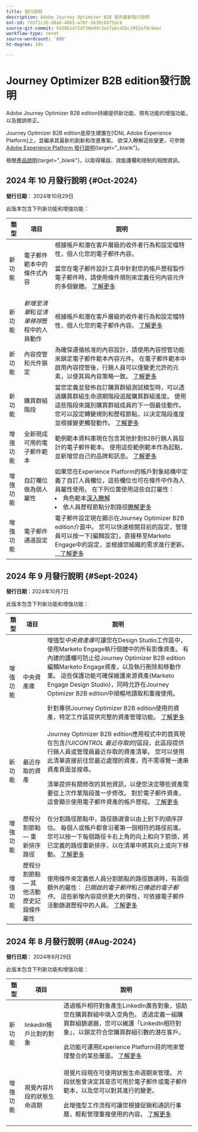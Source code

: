 ```yaml
---
title: 發行說明
description: Adobe Journey Optimizer B2B 版的最新發行說明
exl-id: 7d3f1c26-d8a6-4065-a70f-5b30cb975dc8
source-git-commit: 9438b1472df38eddc3e1fa6cd5bc3992af0c9eec
workflow-type: tm+mt
source-wordcount: '895'
ht-degree: 10%

---
```


# Journey Optimizer B2B edition發行說明

Adobe Journey Optimizer B2B edition持續提供新功能、現有功能的增強功能，以及錯誤修正。

Journey Optimizer B2B edition是原生建置在[!DNL Adobe Experience Platform]上，並繼承其最新的創新和改進專案。 欲深入瞭解這些變更，可參閱 [Adobe Experience Platform 發行說明](https://experienceleague.adobe.com/zh-hant/docs/experience-platform/release-notes/latest){target="_blank"}。

檢閱[產品說明](https://helpx.adobe.com/legal/product-descriptions/adobe-journey-optimizer-b2b.html){target="_blank"}，以取得權益、效能護欄和限制的相關資訊。

## 2024 年 10 月發行說明 {#Oct-2024}

**發行日期**： 2024年10月29日

此版本包含下列新功能和增強功能：

| 類型 | 項目 | 說明 |
| ---- | ---- | ----------- |
| 新功能 | 電子郵件範本中的條件式內容 | 根據帳戶和潛在客戶層級的收件者行為和設定檔特性，個人化您的電子郵件內容。 <p>當您在電子郵件設計工具中針對您的帳戶歷程製作電子郵件時，請使用條件規則來定義任何內容元件的多個變體。 <a href="../content/conditional-content.md">了解更多</a> |
| 新功能 | _新增至清單_&#x200B;和&#x200B;_從清單移除_&#x200B;歷程中的人員動作 | 根據帳戶和潛在客戶層級的收件者行為和設定檔特性，個人化您的電子郵件內容。 <a href="../journeys/action-nodes.md">了解更多</a> |
| 新功能 | 內容控管和元件鎖定 | 為確保遵循核准的內容設計，請使用內容控管功能來鎖定電子郵件範本內容元件。 在電子郵件範本中啟用內容控管後，行銷人員可以僅變更允許的元素，以使其與內容策略一致。 <a href="../content/template-content-governance.md">了解更多</a> |
| 新功能 | 購買群組階段 | 當您定義並發佈自訂購買群組測試模型時，可以透過購買群組生命週期階段追蹤購買群組進度。 使用這些階段來識別購買群組成員的下一個最佳動作。 您可以設定轉變規則和歷程節點，以決定階段進度並根據變更觸發動作。 <a href="../buying-groups/buying-group-stages.md">了解更多</a> |
| 增強功能 | 全新現成可用的電子郵件範本 | 範例範本資料庫現在包含其他針對B2B行銷人員設計的電子郵件範本。 使用這些範例範本作為起點，並新增您自己的品牌和訊息。 <a href="../content/email-templates.md#select-a-design-template">了解更多</a> |
| 增強功能 | 自訂欄位做為個人屬性 | 如果您在Experience Platform的帳戶對象結構中定義了自訂人員欄位，這些欄位也可在條件中作為人員屬性使用。 在下列位置使用這些自訂屬性： <li>角色範本<a href="../buying-groups/buying-groups-role-templates.md#add-the-template-roles">深入瞭解</a></li><li>依人員歷程節點分割路徑<a href="../journeys/split-merge-paths-nodes.md#add-a-split-path-by-people-node">瞭解更多</a></li> |
| 增強功能 | 電子郵件通道設定 | 電子郵件設定現在顯示在Journey Optimizer B2B edition介面中。 您可以快速檢閱目前的設定，管理員可以按一下[編輯設定]，直接移至Marketo Engage中的設定，並根據您組織的需求進行更新。 __<a href="../admin/configure-channels-emails.md">了解更多</a> |

## 2024 年 9 月發行說明 {#Sept-2024}

**發行日期**：2024年10月7日

此版本包含下列新功能和增強功能：

| 類型 | 項目 | 說明 |
| ---- | ---- | ----------- |
| 增強功能 | 中央資產庫 | 增強型&#x200B;_中央資產庫_&#x200B;可讓您在Design Studio工作區中，使用Marketo Engage執行個體中的所有影像資產。 有內建的護欄可防止從Journey Optimizer B2B edition編輯Marketo Engage資產，以及執行刪除和移動作業。 這些保護功能可確保維護來源資產(Marketo Engage Design Studio)，同時允許在Journey Optimizer B2B edition中順暢地讀取和重複使用。<p>針對專供Journey Optimizer B2B edition使用的資產，特定工作區提供完整的資產管理功能。 <a href="../content/marketo-engage-design-studio.md">了解更多</a> |
| 新功能 | 最近存取的資產 | Journey Optimizer B2B edition應用程式中的首頁現在包含&#x200B;_[!UICONTROL 最近存取的]_&#x200B;區段，此區段提供行銷人員或管理員最近存取的資產清單。 您可以使用此清單直接前往您最近處理的資產，而不需導覽一連串資產頁面並搜尋。 <p>清單提供有關修改的其他資訊，以便您決定哪些資產需要從上次作業階段進一步修改。 對於電子郵件資產，這會顯示使用電子郵件資產的帳戶歷程。 <a href="../home-page.md">了解更多</a> |
| 增強功能 | 歷程分割節點 — 重新排序路徑 | 在分割路徑節點中，路徑篩選會以由上到下的順序評估。 每個人或帳戶都會沿著第一個相符的路徑前進。 您可以按一下每個路徑卡右上角的向上和向下箭頭，將已定義的路徑重新排序，以在清單中將其向上或向下移動。 <a href="../journeys/split-merge-paths-nodes.md#split-paths">了解更多</a> |
| 增強功能 | 歷程分割節點 — 其他活動歷史記錄條件屬性 | 使用條件來定義依人員分割節點的路徑篩選時，有兩個額外的屬性： _已開啟的電子郵件_&#x200B;和&#x200B;_已傳遞的電子郵件_。 這些新增內容提供更大的彈性，可依據電子郵件活動篩選歷程中的人員。 <a href="../journeys/journey-nodes.md#split-paths">了解更多</a> |

## 2024 年 8 月發行說明 {#Aug-2024}

**發行日期**： 2024年8月29日

此版本包含下列新功能和增強功能：

| 類型 | 項目 | 說明 |
| ---- | ---- | ----------- |
| 新功能 | linkedIn帳戶比對的對象 | 透過帳戶相符對象產生LinkedIn廣告對象，協助您在購買群組中填入空角色。 透過定義一組購買群組篩選器，您可以維護「LinkedIn相符對象」，以鎖定符合您購買群組引數的潛在客戶。 <p>此功能可運用Experience Platform目的地來管理整合的某些層面。 <a href="../data/linkedin-account-matched-audiences.md">了解更多</a> |
| 增強功能 | 視覺內容片段的狀態生命週期 | 視覺片段現在可使用狀態生命週期來管理。 片段狀態會決定其是否可用於電子郵件或電子郵件範本，以及您可以對其進行的變更。 <p>此增強型工作流程可讓您根據促銷和通訊行事曆，輕鬆管理重複使用的內容。 <a href="../content/fragments.md#fragment-status-and-lifecycle">了解更多</a> |
